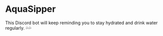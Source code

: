 # AquaSipper
This Discord bot will keep reminding you to stay hydrated and drink water regularly. 💦💦
